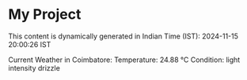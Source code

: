 # My Project

This content is dynamically generated in Indian Time (IST): 2024-11-15 20:00:26 IST


Current Weather in Coimbatore:
Temperature: 24.88 °C
Condition: light intensity drizzle
